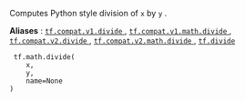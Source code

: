 Computes Python style division of  `x`  by  `y` .

**Aliases** : [ `tf.compat.v1.divide` ](/api_docs/python/tf/math/divide), [ `tf.compat.v1.math.divide` ](/api_docs/python/tf/math/divide), [ `tf.compat.v2.divide` ](/api_docs/python/tf/math/divide), [ `tf.compat.v2.math.divide` ](/api_docs/python/tf/math/divide), [ `tf.divide` ](/api_docs/python/tf/math/divide)

```
 tf.math.divide(
    x,
    y,
    name=None
)
 
```

